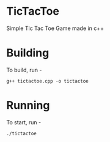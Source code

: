 # TicTacToe
Simple Tic Tac Toe Game made in c++

# Building 
To build, run -
``` 
g++ tictactoe.cpp -o tictactoe
```

# Running 
To start, run - 
```
./tictactoe
```
